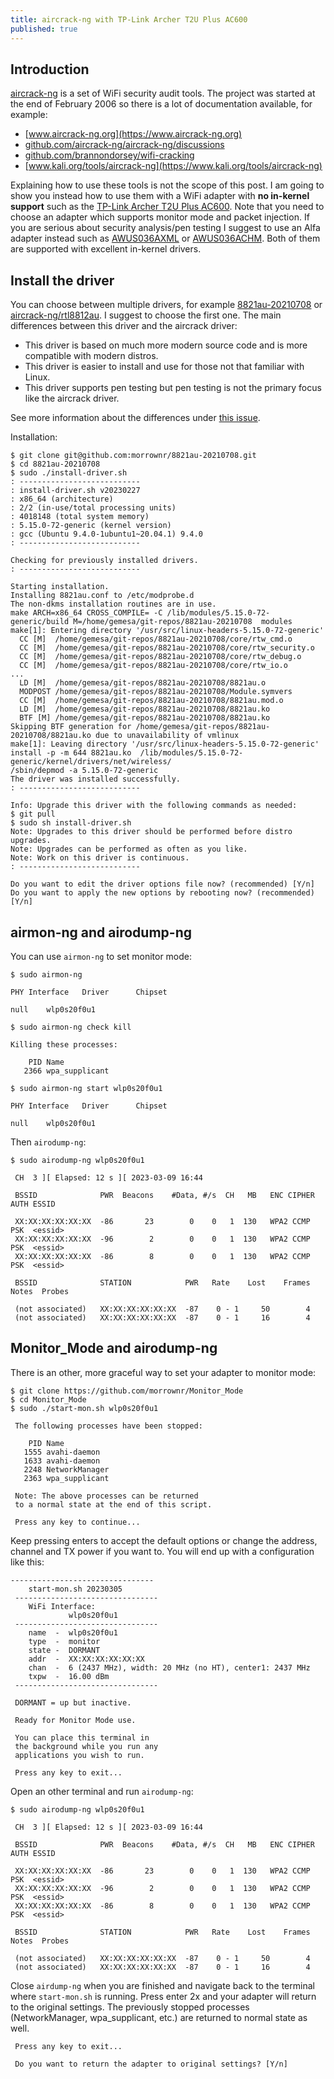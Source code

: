 ```yaml
---
title: aircrack-ng with TP-Link Archer T2U Plus AC600
published: true
---
```


## Introduction

[aircrack-ng](https://github.com/aircrack-ng/aircrack-ng) is a set of WiFi security audit tools. The project was started at the end of February 2006 so there is a lot of documentation available, for example:
- [www.aircrack-ng.org](https://www.aircrack-ng.org)
- [github.com/aircrack-ng/aircrack-ng/discussions](https://github.com/aircrack-ng/aircrack-ng/discussions)
- [github.com/brannondorsey/wifi-cracking](https://github.com/brannondorsey/wifi-cracking)
- [www.kali.org/tools/aircrack-ng](https://www.kali.org/tools/aircrack-ng)

Explaining how to use these tools is not the scope of this post. I am going to show you instead how to use them with a WiFi adapter with **no in-kernel support** such as the [TP-Link Archer T2U Plus AC600](https://www.tp-link.com/en/home-networking/high-gain-adapter/archer-t2u-plus/). Note that you need to choose an adapter which supports monitor mode and packet injection. If you are serious about security analysis/pen testing I suggest to use an Alfa adapter instead such as [AWUS036AXML](https://alfa-network.eu/alfa-usb-adapter-awus036axml) or [AWUS036ACHM](https://alfa-network.eu/awus036achm). Both of them are supported with excellent in-kernel drivers.

## Install the driver

You can choose between multiple drivers, for example [8821au-20210708](https://github.com/morrownr/8821au-20210708) or [aircrack-ng/rtl8812au](https://github.com/aircrack-ng/rtl8812au). I suggest to choose the first one. The main differences between this driver and the aircrack driver:

- This driver is based on much more modern source code and is more compatible with modern distros.
- This driver is easier to install and use for those not that familiar with Linux.
- This driver supports pen testing but pen testing is not the primary focus like the aircrack driver.

See more information about the differences under [this issue](https://github.com/morrownr/8821au-20210708/issues/81).

Installation:

```
$ git clone git@github.com:morrownr/8821au-20210708.git
$ cd 8821au-20210708
$ sudo ./install-driver.sh
: ---------------------------
: install-driver.sh v20230227
: x86_64 (architecture)
: 2/2 (in-use/total processing units)
: 4018148 (total system memory)
: 5.15.0-72-generic (kernel version)
: gcc (Ubuntu 9.4.0-1ubuntu1~20.04.1) 9.4.0
: ---------------------------

Checking for previously installed drivers.
: ---------------------------

Starting installation.
Installing 8821au.conf to /etc/modprobe.d
The non-dkms installation routines are in use.
make ARCH=x86_64 CROSS_COMPILE= -C /lib/modules/5.15.0-72-generic/build M=/home/gemesa/git-repos/8821au-20210708  modules
make[1]: Entering directory '/usr/src/linux-headers-5.15.0-72-generic'
  CC [M]  /home/gemesa/git-repos/8821au-20210708/core/rtw_cmd.o
  CC [M]  /home/gemesa/git-repos/8821au-20210708/core/rtw_security.o
  CC [M]  /home/gemesa/git-repos/8821au-20210708/core/rtw_debug.o
  CC [M]  /home/gemesa/git-repos/8821au-20210708/core/rtw_io.o
...
  LD [M]  /home/gemesa/git-repos/8821au-20210708/8821au.o
  MODPOST /home/gemesa/git-repos/8821au-20210708/Module.symvers
  CC [M]  /home/gemesa/git-repos/8821au-20210708/8821au.mod.o
  LD [M]  /home/gemesa/git-repos/8821au-20210708/8821au.ko
  BTF [M] /home/gemesa/git-repos/8821au-20210708/8821au.ko
Skipping BTF generation for /home/gemesa/git-repos/8821au-20210708/8821au.ko due to unavailability of vmlinux
make[1]: Leaving directory '/usr/src/linux-headers-5.15.0-72-generic'
install -p -m 644 8821au.ko  /lib/modules/5.15.0-72-generic/kernel/drivers/net/wireless/
/sbin/depmod -a 5.15.0-72-generic
The driver was installed successfully.
: ---------------------------

Info: Upgrade this driver with the following commands as needed:
$ git pull
$ sudo sh install-driver.sh
Note: Upgrades to this driver should be performed before distro upgrades.
Note: Upgrades can be performed as often as you like.
Note: Work on this driver is continuous.
: ---------------------------

Do you want to edit the driver options file now? (recommended) [Y/n] 
Do you want to apply the new options by rebooting now? (recommended) [Y/n] 
```

## airmon-ng and airodump-ng

You can use `airmon-ng` to set monitor mode:

```
$ sudo airmon-ng

PHY	Interface	Driver		Chipset

null	wlp0s20f0u1

$ sudo airmon-ng check kill

Killing these processes:

    PID Name
   2366 wpa_supplicant

$ sudo airmon-ng start wlp0s20f0u1

PHY	Interface	Driver		Chipset

null	wlp0s20f0u1

```

Then `airodump-ng`:

```
$ sudo airodump-ng wlp0s20f0u1  

 CH  3 ][ Elapsed: 12 s ][ 2023-03-09 16:44

 BSSID              PWR  Beacons    #Data, #/s  CH   MB   ENC CIPHER  AUTH ESSID

 XX:XX:XX:XX:XX:XX  -86       23        0    0   1  130   WPA2 CCMP   PSK  <essid>
 XX:XX:XX:XX:XX:XX  -96        2        0    0   1  130   WPA2 CCMP   PSK  <essid>
 XX:XX:XX:XX:XX:XX  -86        8        0    0   1  130   WPA2 CCMP   PSK  <essid>

 BSSID              STATION            PWR   Rate    Lost    Frames  Notes  Probes

 (not associated)   XX:XX:XX:XX:XX:XX  -87    0 - 1     50        4                                
 (not associated)   XX:XX:XX:XX:XX:XX  -87    0 - 1     16        4                                                                 
```

## Monitor_Mode and airodump-ng

There is an other, more graceful way to set your adapter to monitor mode:

```
$ git clone https://github.com/morrownr/Monitor_Mode
$ cd Monitor_Mode
$ sudo ./start-mon.sh wlp0s20f0u1

 The following processes have been stopped:

    PID Name
   1555 avahi-daemon
   1633 avahi-daemon
   2248 NetworkManager
   2363 wpa_supplicant

 Note: The above processes can be returned
 to a normal state at the end of this script.

 Press any key to continue...
```
Keep pressing enters to accept the default options or change the address, channel and TX power if you want to. You will end up with a configuration like this:

```
--------------------------------
    start-mon.sh 20230305
 --------------------------------
    WiFi Interface:
             wlp0s20f0u1
 --------------------------------
    name  -  wlp0s20f0u1
    type  -  monitor
    state -  DORMANT
    addr  -  XX:XX:XX:XX:XX:XX
    chan  -  6 (2437 MHz), width: 20 MHz (no HT), center1: 2437 MHz
    txpw  -  16.00 dBm
 --------------------------------

 DORMANT = up but inactive.

 Ready for Monitor Mode use.

 You can place this terminal in
 the background while you run any
 applications you wish to run.

 Press any key to exit...

```

Open an other terminal and run `airodump-ng`:

```
$ sudo airodump-ng wlp0s20f0u1  

 CH  3 ][ Elapsed: 12 s ][ 2023-03-09 16:44

 BSSID              PWR  Beacons    #Data, #/s  CH   MB   ENC CIPHER  AUTH ESSID

 XX:XX:XX:XX:XX:XX  -86       23        0    0   1  130   WPA2 CCMP   PSK  <essid>
 XX:XX:XX:XX:XX:XX  -96        2        0    0   1  130   WPA2 CCMP   PSK  <essid>
 XX:XX:XX:XX:XX:XX  -86        8        0    0   1  130   WPA2 CCMP   PSK  <essid>

 BSSID              STATION            PWR   Rate    Lost    Frames  Notes  Probes

 (not associated)   XX:XX:XX:XX:XX:XX  -87    0 - 1     50        4                                
 (not associated)   XX:XX:XX:XX:XX:XX  -87    0 - 1     16        4                                                                 
```

Close `airdump-ng` when you are finished and navigate back to the terminal where `start-mon.sh` is running. Press enter 2x and your adapter will return to the original settings. The previously stopped processes (NetworkManager, wpa_supplicant, etc.) are returned to normal state as well.

```
 Press any key to exit...

 Do you want to return the adapter to original settings? [Y/n]
```
